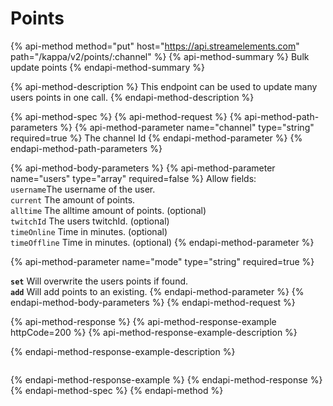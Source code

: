# Points

{% api-method method="put" host="https://api.streamelements.com" path="/kappa/v2/points/:channel" %}
{% api-method-summary %}
Bulk update points
{% endapi-method-summary %}

{% api-method-description %}
This endpoint can be used to update many users points in one call.
{% endapi-method-description %}

{% api-method-spec %}
{% api-method-request %}
{% api-method-path-parameters %}
{% api-method-parameter name="channel" type="string" required=true %}
The channel Id
{% endapi-method-parameter %}
{% endapi-method-path-parameters %}

{% api-method-body-parameters %}
{% api-method-parameter name="users" type="array" required=false %}
 Allow fields:  
`username`The username of the user.  
`current` The amount of points.  
`alltime` The alltime amount of points. \(optional\)  
`twitchId` The users twitchId. \(optional\)  
`timeOnline` Time in minutes. \(optional\)  
`timeOffline` Time in minutes. \(optional\)
{% endapi-method-parameter %}

{% api-method-parameter name="mode" type="string" required=true %}
  
**`set`** Will overwrite the users points if found.  
**`add`** Will add points to an existing. 
{% endapi-method-parameter %}
{% endapi-method-body-parameters %}
{% endapi-method-request %}

{% api-method-response %}
{% api-method-response-example httpCode=200 %}
{% api-method-response-example-description %}

{% endapi-method-response-example-description %}

```

```
{% endapi-method-response-example %}
{% endapi-method-response %}
{% endapi-method-spec %}
{% endapi-method %}

